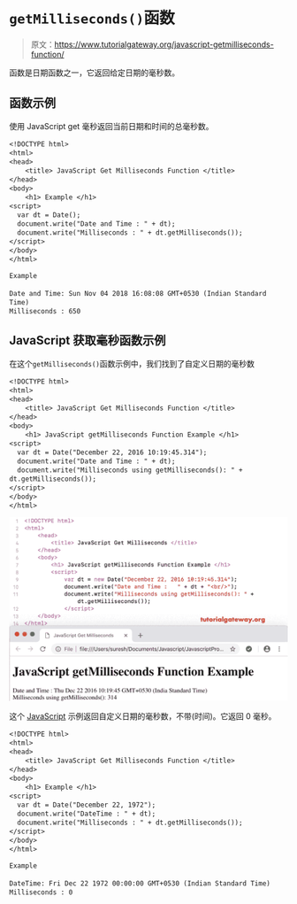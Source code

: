 # `getMilliseconds()`函数

> 原文：<https://www.tutorialgateway.org/javascript-getmilliseconds-function/>

函数是日期函数之一，它返回给定日期的毫秒数。

## 函数示例

使用 JavaScript get 毫秒返回当前日期和时间的总毫秒数。

```
<!DOCTYPE html>
<html>
<head>
    <title> JavaScript Get Milliseconds Function </title>
</head>
<body>
    <h1> Example </h1>
<script>
  var dt = Date();  
  document.write("Date and Time : " + dt);
  document.write("Milliseconds : " + dt.getMilliseconds());
</script>
</body>
</html>
```

```
Example

Date and Time: Sun Nov 04 2018 16:08:08 GMT+0530 (Indian Standard Time)
Milliseconds : 650
```

## JavaScript 获取毫秒函数示例

在这个`getMilliseconds()`函数示例中，我们找到了自定义日期的毫秒数

```
<!DOCTYPE html>
<html>
<head>
    <title> JavaScript Get Milliseconds Function </title>
</head>
<body>
    <h1> JavaScript getMilliseconds Function Example </h1>
<script>
  var dt = Date("December 22, 2016 10:19:45.314");
  document.write("Date and Time : " + dt);
  document.write("Milliseconds using getMilliseconds(): " + dt.getMilliseconds());
</script>
</body>
</html>
```

![JavaScript getMilliseconds Function 2](img/59cd9b31abc10d2477072fe760c9a4f0.png)

这个 [JavaScript](https://www.tutorialgateway.org/javascript/) 示例返回自定义日期的毫秒数，不带(时间)。它返回 0 毫秒。

```
<!DOCTYPE html>
<html>
<head>
    <title> JavaScript Get Milliseconds Function </title>
</head>
<body>
    <h1> Example </h1>
<script>
  var dt = Date("December 22, 1972");
  document.write("DateTime : " + dt);
  document.write("Milliseconds : " + dt.getMilliseconds());
</script>
</body>
</html>
```

```
Example

DateTime: Fri Dec 22 1972 00:00:00 GMT+0530 (Indian Standard Time)
Milliseconds : 0
```